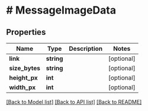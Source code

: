 # # MessageImageData

## Properties

Name | Type | Description | Notes
------------ | ------------- | ------------- | -------------
**link** | **string** |  | [optional]
**size_bytes** | **string** |  | [optional]
**height_px** | **int** |  | [optional]
**width_px** | **int** |  | [optional]

[[Back to Model list]](../../README.md#models) [[Back to API list]](../../README.md#endpoints) [[Back to README]](../../README.md)
